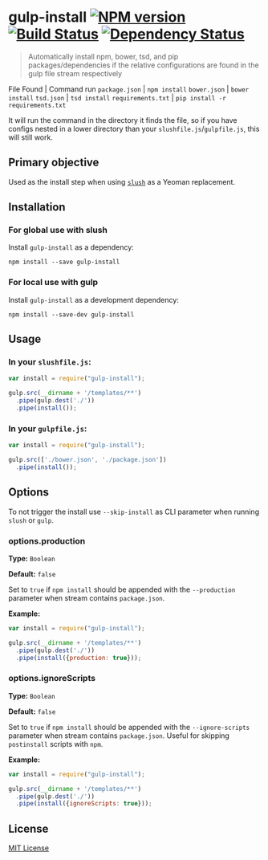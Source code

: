 # gulp-install [![NPM version][npm-image]][npm-url] [![Build Status][travis-image]][travis-url] [![Dependency Status][depstat-image]][depstat-url]

> Automatically install npm, bower, tsd, and pip packages/dependencies if the relative configurations are found in the gulp file stream respectively

File Found | Command run 
`package.json` | `npm install`
`bower.json` | `bower install`
`tsd.json` | `tsd install`
`requirements.txt` | `pip install -r requirements.txt`

It will run the command in the directory it finds the file, so if you have configs nested in a lower directory than your `slushfile.js`/`gulpfile.js`, this will still work. 

## Primary objective

Used as the install step when using [`slush`](https://www.npmjs.org/package/slush) as a Yeoman replacement.

## Installation

### For global use with slush

Install `gulp-install` as a dependency:

```shell
npm install --save gulp-install
```

### For local use with gulp

Install `gulp-install` as a development dependency:

```shell
npm install --save-dev gulp-install
```

## Usage

### In your `slushfile.js`:

```javascript
var install = require("gulp-install");

gulp.src(__dirname + '/templates/**')
  .pipe(gulp.dest('./'))
  .pipe(install());
```

### In your `gulpfile.js`:

```javascript
var install = require("gulp-install");

gulp.src(['./bower.json', './package.json'])
  .pipe(install());
```

## Options

To not trigger the install use `--skip-install` as CLI parameter when running `slush` or `gulp`.

### options.production

**Type:** `Boolean`

**Default:** `false`


Set to `true` if `npm install` should be appended with the `--production` parameter when stream contains `package.json`.

**Example:**

```javascript
var install = require("gulp-install");

gulp.src(__dirname + '/templates/**')
  .pipe(gulp.dest('./'))
  .pipe(install({production: true}));  
```

### options.ignoreScripts

**Type:** `Boolean`

**Default:** `false`


Set to `true` if `npm install` should be appended with the `--ignore-scripts` parameter when stream contains `package.json`. Useful for skipping `postinstall` scripts with `npm`. 

**Example:**

```javascript
var install = require("gulp-install");

gulp.src(__dirname + '/templates/**')
  .pipe(gulp.dest('./'))
  .pipe(install({ignoreScripts: true}));
```  


## License

[MIT License](http://en.wikipedia.org/wiki/MIT_License)

[npm-url]: https://npmjs.org/package/gulp-install
[npm-image]: https://badge.fury.io/js/gulp-install.png

[travis-url]: http://travis-ci.org/slushjs/gulp-install
[travis-image]: https://secure.travis-ci.org/slushjs/gulp-install.png?branch=master

[depstat-url]: https://david-dm.org/slushjs/gulp-install
[depstat-image]: https://david-dm.org/slushjs/gulp-install.png
